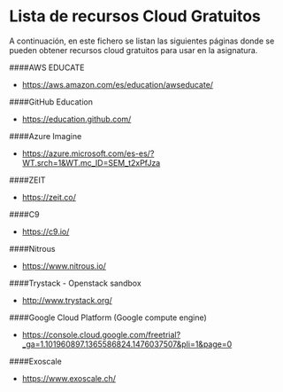 Lista de recursos Cloud Gratuitos
=================================

A continuación, en este fichero se listan las siguientes páginas donde se pueden obtener recursos cloud gratuitos para usar en la asignatura.

####AWS EDUCATE 
- https://aws.amazon.com/es/education/awseducate/

####GitHub Education
- https://education.github.com/

####Azure Imagine
- https://azure.microsoft.com/es-es/?WT.srch=1&WT.mc_ID=SEM_t2xPfJza

####ZEIT 
- https://zeit.co/

####C9
- https://c9.io/

####Nitrous
- https://www.nitrous.io/

####Trystack - Openstack sandbox
- http://www.trystack.org/

####Google Cloud Platform (Google compute engine)
- https://console.cloud.google.com/freetrial?_ga=1.101960897.1365586824.1476037507&pli=1&page=0

####Exoscale
- https://www.exoscale.ch/












 




